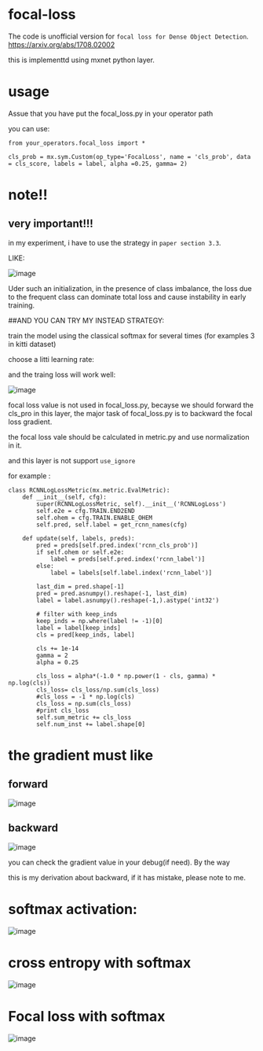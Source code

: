 # focal-loss

The code is unofficial version for `focal loss for Dense Object Detection`.
 https://arxiv.org/abs/1708.02002

this is implementtd using mxnet python layer.


# usage
Assue that you have put the focal_loss.py in your operator path

you can use:

```
from your_operators.focal_loss import *

cls_prob = mx.sym.Custom(op_type='FocalLoss', name = 'cls_prob', data = cls_score, labels = label, alpha =0.25, gamma= 2)

```


# note!!

## very important!!!

in my experiment, i have to use the strategy in  `paper section 3.3`.

LIKE:

![image](https://github.com/unsky/focal-loss/blob/master/loss1.png)

Uder such an initialization, in the presence of class imbalance, the loss due to the frequent class can dominate total loss and cause instability in early training.
 



##AND YOU CAN TRY MY INSTEAD STRATEGY:

train the model using the classical softmax for several times (for examples 3 in kitti dataset)

choose a litti learning rate:

and the traing loss will work well:

![image](https://github.com/unsky/focal-loss/blob/master/loss2.png)




focal loss value is not used in focal_loss.py, becayse we should forward the cls_pro in this layer,
the major task of focal_loss.py is to backward the focal loss gradient.

the focal loss vale should be calculated in metric.py and  use normalization in it.

and this layer is not support `use_ignore`

for example :

```
class RCNNLogLossMetric(mx.metric.EvalMetric):
    def __init__(self, cfg):
        super(RCNNLogLossMetric, self).__init__('RCNNLogLoss')
        self.e2e = cfg.TRAIN.END2END
        self.ohem = cfg.TRAIN.ENABLE_OHEM
        self.pred, self.label = get_rcnn_names(cfg)

    def update(self, labels, preds):
        pred = preds[self.pred.index('rcnn_cls_prob')]
        if self.ohem or self.e2e:
            label = preds[self.pred.index('rcnn_label')]
        else:
            label = labels[self.label.index('rcnn_label')]

        last_dim = pred.shape[-1]
        pred = pred.asnumpy().reshape(-1, last_dim)
        label = label.asnumpy().reshape(-1,).astype('int32')

        # filter with keep_inds
        keep_inds = np.where(label != -1)[0]
        label = label[keep_inds]
        cls = pred[keep_inds, label]

        cls += 1e-14
        gamma = 2
        alpha = 0.25

        cls_loss = alpha*(-1.0 * np.power(1 - cls, gamma) * np.log(cls))
        cls_loss= cls_loss/np.sum(cls_loss)
        #cls_loss = -1 * np.log(cls)
        cls_loss = np.sum(cls_loss)
        #print cls_loss
        self.sum_metric += cls_loss
        self.num_inst += label.shape[0]

```
# the gradient must like
## forward
![image](https://github.com/unsky/focal-loss/blob/master/forward.png)
## backward
![image](https://github.com/unsky/focal-loss/blob/master/backward.png)

you can check the gradient value in your debug(if need).
By the way

this is my derivation about backward, if it has mistake, please note to me.

# softmax activation:

![image](https://github.com/unsky/focal-loss/blob/master/2.jpg)

# cross entropy with softmax

![image](https://github.com/unsky/focal-loss/blob/master/3.jpg)

# Focal loss with softmax

![image](https://github.com/unsky/focal-loss/blob/master/1.jpg)


